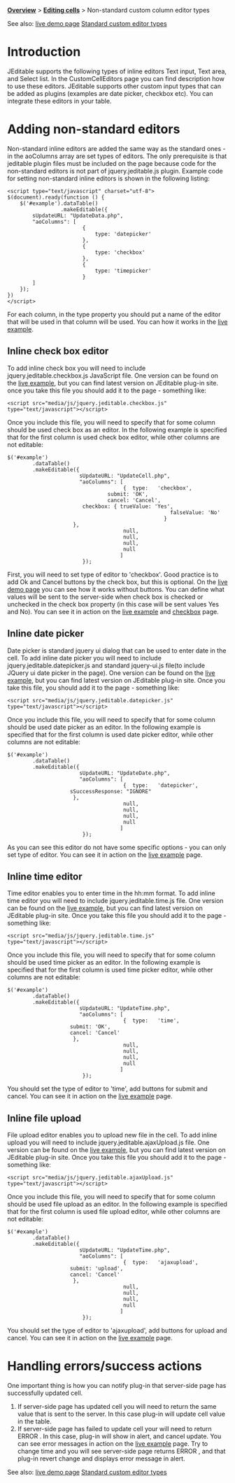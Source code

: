 **[Overview](Overview.md)** > **[Editing cells](EditCell.md)** > Non-standard custom column editor types

See also: [live demo page](http://jquery-datatables-editable.googlecode.com/svn/trunk/inline-edit-extra.html) [Standard custom editor types](CustomCellEditors.md)

# Introduction #

JEditable supports the following types of inline editors Text input, Text area, and Select list. In the CustomCellEditors page you can find description how to use these editors. JEditable supports other custom input types that can be added as plugins (examples are date picker, checkbox etc). You can integrate these editors in your table.

# Adding non-standard editors #

Non-standard inline editors are added the same way as the standard ones - in the aoColumns array are set types of editors. The only prerequisite is that jeditable plugin files must be included on the page because code for the non-standard editors is not part of jquery.jeditable.js plugin. Example code for setting non-standard inline editors is shown in the following listing:

```
<script type="text/javascript" charset="utf-8">
$(document).ready(function () {
    $('#example').dataTable()
                 .makeEditable({
        sUpdateURL: "UpdateData.php",
        "aoColumns": [
                    	{
                    		type: 'datepicker'
                    	},
                    	{
                    		type: 'checkbox'
                    	},
                    	{
                    		type: 'timepicker'
                    	}
		]
    });
})
</script>
```

For each column, in the type property you should put a name of the editor that will be used in that column will be used. You can how it works in the [live example](http://jquery-datatables-editable.googlecode.com/svn/trunk/inline-edit-extra.html).

## Inline check box editor ##

To add inline check box you will need to include jquery.jeditable.checkbox.js JavaScript file. One version can be found on the [live example](http://jquery-datatables-editable.googlecode.com/svn/trunk/inline-edit-extra.html), but you can find latest version on JEditable plug-in site. once you take this file you should add it to the page - something like:
```
<script src="media/js/jquery.jeditable.checkbox.js" type="text/javascript"></script>
```
Once you include this file, you will need to specify that for some column should be used check box as an editor. In the following example is specified that for the first column is used check box editor, while other columns are not editable:

```
$('#example')
        .dataTable()
        .makeEditable({
                       sUpdateURL: "UpdateCell.php",
                       "aoColumns": [
                                     {  type:   'checkbox',
		                        submit: 'OK',
		                        cancel: 'Cancel',
 				        checkbox: { trueValue: 'Yes',
                                                    falseValue: 'No'
                                                  }
  				     },
                                     null,
                                     null,
                                     null,
                                     null
                                    ]
                        });
```

First, you will need to set type of editor to 'checkbox'. Good practice is to add Ok and Cancel buttons by the check box, but this is optional. On the [live demo page](http://jquery-datatables-editable.googlecode.com/svn/trunk/checkbox.html) you can see how it works without buttons. You can define what values will be sent to the server-side when check box is checked or unchecked in the check box property (in this case will be sent values Yes and No).
You can see it in action on the [live example](http://jquery-datatables-editable.googlecode.com/svn/trunk/inline-edit-extra.html) and [checkbox](http://jquery-datatables-editable.googlecode.com/svn/trunk/checkbox.html) page.

## Inline date picker ##

Date picker is standard jquery ui dialog that can be used to enter date in the cell. To add inline date picker you will need to include jquery.jeditable.datepicker.js and standard jquery-ui.js file(to include JQuery ui date picker in the page). One version can be found on the [live example](http://jquery-datatables-editable.googlecode.com/svn/trunk/inline-edit-extra.html), but you can find latest version on JEditable plug-in site. Once you take this file, you should add it to the page - something like:
```
<script src="media/js/jquery.jeditable.datepicker.js" type="text/javascript"></script>
```
Once you include this file, you will need to specify that for some column should be used date picker as an editor. In the following example is specified that for the first column is used date picker editor, while other columns are not editable:

```
$('#example')
        .dataTable()
        .makeEditable({
                       sUpdateURL: "UpdateDate.php",
                       "aoColumns": [
                                     {  type:   'datepicker',
					sSuccessResponse: "IGNORE"
  				     },
                                     null,
                                     null,
                                     null,
                                     null
                                    ]
                        });
```

As you can see this editor do not have some specific options - you can only set type of editor. You can see it in action on the [live example](http://jquery-datatables-editable.googlecode.com/svn/trunk/inline-edit-extra.html) page.

## Inline time editor ##

Time editor enables you to enter time in the hh:mm format. To add inline time editor you will need to include jquery.jeditable.time.js file. One version can be found on the [live example](http://jquery-datatables-editable.googlecode.com/svn/trunk/inline-edit-extra.html), but you can find latest version on JEditable plug-in site. Once you take this file you should add it to the page - something like:
```
<script src="media/js/jquery.jeditable.time.js" type="text/javascript"></script>
```
Once you include this file, you will need to specify that for some column should be used time picker as an editor. In the following example is specified that for the first column is used time picker editor, while other columns are not editable:

```
$('#example')
        .dataTable()
        .makeEditable({
                       sUpdateURL: "UpdateTime.php",
                       "aoColumns": [
                                     {  type:   'time',
					submit: 'OK',
					cancel: 'Cancel'
  				     },
                                     null,
                                     null,
                                     null,
                                     null
                                    ]
                        });
```

You should set the type of editor to 'time', add buttons for submit and cancel. You can see it in action on the [live example](http://jquery-datatables-editable.googlecode.com/svn/trunk/inline-edit-extra.html) page.

## Inline file upload ##

File upload editor enables you to upload new file in the cell. To add inline upload you will need to include jquery.jeditable.ajaxUpload.js file. One version can be found on the [live example](http://jquery-datatables-editable.googlecode.com/svn/trunk/inline-edit-extra.html), but you can find latest version on JEditable plug-in site. Once you take this file you should add it to the page - something like:
```
<script src="media/js/jquery.jeditable.ajaxUpload.js" type="text/javascript"></script>
```
Once you include this file, you will need to specify that for some column should be used file upload as an editor. In the following example is specified that for the first column is used file upload editor, while other columns are not editable:

```
$('#example')
        .dataTable()
        .makeEditable({
                       sUpdateURL: "UpdateTime.php",
                       "aoColumns": [
                                     {  type:   'ajaxupload',
					submit: 'upload',
					cancel: 'Cancel'
  				     },
                                     null,
                                     null,
                                     null,
                                     null
                                    ]
                        });
```

You should set the type of editor to 'ajaxupload', add buttons for upload and cancel. You can see it in action on the [live example](http://jquery-datatables-editable.googlecode.com/svn/trunk/inline-edit-extra.html) page.

# Handling errors/success actions #

One important thing is how you can notify plug-in that server-side page has successfully updated cell.
  1. If server-side page has updated cell you will need to return the same value that is sent to the server. In this case plug-in will update cell value in the table.
  1. If server-side page has failed to update cell your will need to return ERROR <Error message text>. In this case, plug-in will show <Error message text> in alert, and cancel update. You can see error messages in action on the [live example](http://jquery-datatables-editable.googlecode.com/svn/trunk/inline-edit-extra.html) page. Try to change time and you will see server-side page returns ERROR <Error message text>, and that plug-in revert change and displays error message in alert.


See also: [live demo page](http://jquery-datatables-editable.googlecode.com/svn/trunk/inline-edit-extra.html) [Standard custom editor types](CustomCellEditors.md)